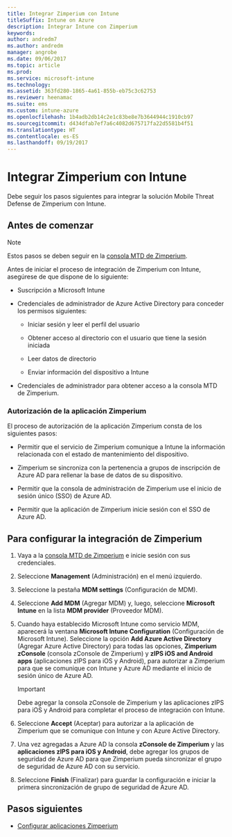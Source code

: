 ```yaml
---
title: Integrar Zimperium con Intune
titleSuffix: Intune on Azure
description: Integrar Intune con Zimperium
keywords: 
author: andredm7
ms.author: andredm
manager: angrobe
ms.date: 09/06/2017
ms.topic: article
ms.prod: 
ms.service: microsoft-intune
ms.technology: 
ms.assetid: 363fd280-1865-4a61-855b-eb75c3c62753
ms.reviewer: heenamac
ms.suite: ems
ms.custom: intune-azure
ms.openlocfilehash: 1b4adb2db14c2e1c83be8e7b3644944c1910cb97
ms.sourcegitcommit: d434dfab7ef7a6c4082d675717fa22d5581b4f51
ms.translationtype: HT
ms.contentlocale: es-ES
ms.lasthandoff: 09/19/2017
---
```

# <a name="integrate-zimperium-with-intune"></a>Integrar Zimperium con Intune

Debe seguir los pasos siguientes para integrar la solución Mobile Threat Defense de Zimperium con Intune.

## <a name="before-you-begin"></a>Antes de comenzar

> [!NOTE]
> Estos pasos se deben seguir en la [consola MTD de Zimperium](https://staging2-console.zimperium.com).

Antes de iniciar el proceso de integración de Zimperium con Intune, asegúrese de que dispone de lo siguiente:

-   Suscripción a Microsoft Intune

-   Credenciales de administrador de Azure Active Directory para conceder los permisos siguientes:

    -   Iniciar sesión y leer el perfil del usuario

    -   Obtener acceso al directorio con el usuario que tiene la sesión iniciada

    -   Leer datos de directorio

    -   Enviar información del dispositivo a Intune

-   Credenciales de administrador para obtener acceso a la consola MTD de Zimperium.

### <a name="zimperium-app-authorization"></a>Autorización de la aplicación Zimperium

El proceso de autorización de la aplicación Zimperium consta de los siguientes pasos:

-   Permitir que el servicio de Zimperium comunique a Intune la información relacionada con el estado de mantenimiento del dispositivo.

-   Zimperium se sincroniza con la pertenencia a grupos de inscripción de Azure AD para rellenar la base de datos de su dispositivo.

-   Permitir que la consola de administración de Zimperium use el inicio de sesión único (SSO) de Azure AD.

-   Permitir que la aplicación de Zimperium inicie sesión con el SSO de Azure AD.

## <a name="to-set-up-zimperium-integration"></a>Para configurar la integración de Zimperium

1.  Vaya a la [consola MTD de Zimperium](https://staging2-console.zimperium.com) e inicie sesión con sus credenciales.

2.  Seleccione **Management** (Administración) en el menú izquierdo.

3.  Seleccione la pestaña **MDM settings** (Configuración de MDM).

4.  Seleccione **Add MDM** (Agregar MDM) y, luego, seleccione **Microsoft Intune** en la lista **MDM provider** (Proveedor MDM).

5.  Cuando haya establecido Microsoft Intune como servicio MDM, aparecerá la ventana **Microsoft Intune Configuration** (Configuración de Microsoft Intune). Seleccione la opción **Add Azure Active Directory** (Agregar Azure Active Directory) para todas las opciones, **Zimperium zConsole** (consola zConsole de Zimperium) y **zIPS iOS and Android apps** (aplicaciones zIPS para iOS y Android), para autorizar a Zimperium para que se comunique con Intune y Azure AD mediante el inicio de sesión único de Azure AD.

    > [!IMPORTANT]
    > Debe agregar la consola zConsole de Zimperium y las aplicaciones zIPS para iOS y Android para completar el proceso de integración con Intune.

6.  Seleccione **Accept** (Aceptar) para autorizar a la aplicación de Zimperium que se comunique con Intune y con Azure Active Directory.

7.  Una vez agregadas a Azure AD la consola **zConsole de Zimperium** y las **aplicaciones zIPS para iOS y Android**, debe agregar los grupos de seguridad de Azure AD para que Zimperium pueda sincronizar el grupo de seguridad de Azure AD con su servicio.

8.  Seleccione **Finish** (Finalizar) para guardar la configuración e iniciar la primera sincronización de grupo de seguridad de Azure AD.

## <a name="next-steps"></a>Pasos siguientes

-   [Configurar aplicaciones Zimperium](mtd-apps-ios-app-configuration-policy-add-assign.md)
